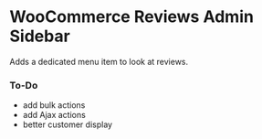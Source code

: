 # WooCommerce Reviews Admin Sidebar
Adds a dedicated menu item to look at reviews.

### To-Do
* add bulk actions
* add Ajax actions
* better customer display
